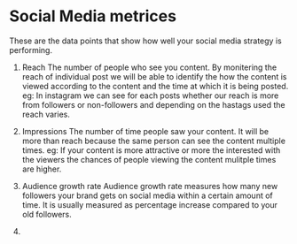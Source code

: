 # Social Media metrices

These are the data points that show how well your social media strategy is performing.

1. Reach
   The number of people who see you content. By monitering the reach of individual post we will be able to identify the how the content is viewed according to the 
   content and the time at which it is being posted.
   eg: In instagram we can see for each posts whether our reach is more from followers or non-followers and depending on the hastags used the reach varies.

2. Impressions
   The number of time people saw your content. It will be more than reach because the same person can see the content multiple times. 
   eg: If your content is more attractive or more the interested with the viewers the chances of people viewing the content mulitple times are higher.
   
3. Audience growth rate
   Audience growth rate measures how many new followers your brand gets on social media within a certain amount of time.
   It is usually measured as percentage increase compared to your old followers.

4. 
